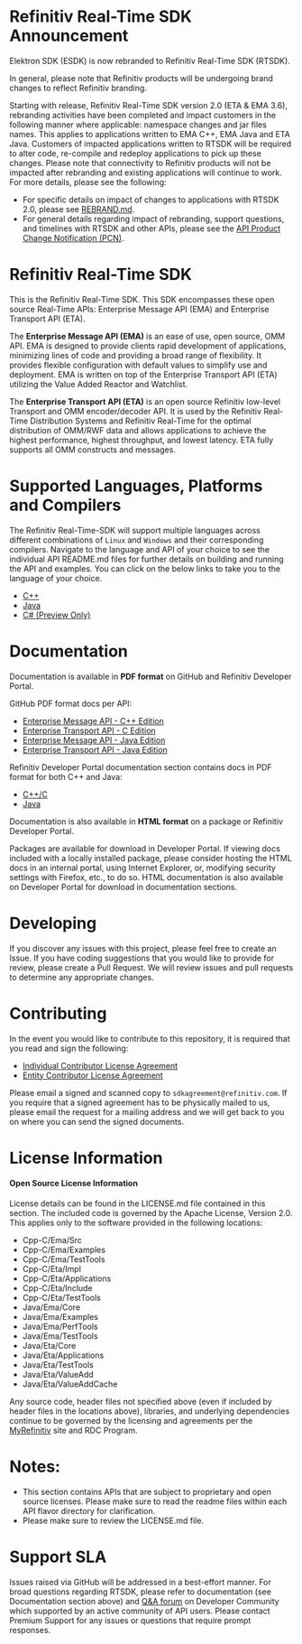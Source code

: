 # Refinitiv Real-Time SDK Announcement

Elektron SDK (ESDK) is now rebranded to Refinitiv Real-Time SDK (RTSDK).

In general, please note that Refinitiv products will be undergoing brand changes to reflect Refinitiv branding. 

Starting with release, Refinitiv Real-Time SDK version 2.0 (ETA & EMA 3.6), rebranding activities have been completed and impact customers in the following manner where applicable: namespace changes and jar files names. This applies to applications written to EMA C++, EMA Java and ETA Java. Customers of impacted applications written to RTSDK will be required to alter code, re-compile and redeploy applications to pick up these changes. Please note that connectivity to Refinitiv products will not be impacted after rebranding and existing applications will continue to work. For more details, please see the following: 

- For specific details on impact of changes to applications with RTSDK 2.0, please see [REBRAND.md](REBRAND.md). 
- For general details regarding impact of rebranding, support questions, and timelines with RTSDK and other APIs, please see the [API Product Change Notification (PCN)](https://my.refinitiv.com/content/mytr/en/pcnpage/12072.html).


# Refinitiv Real-Time SDK
This is the Refinitiv Real-Time SDK. This SDK encompasses these open source Real-Time APIs: Enterprise Message API (EMA) and Enterprise Transport API (ETA).

The **Enterprise Message API (EMA)** is an ease of use, open source, OMM API. EMA is designed to provide clients rapid development of applications, minimizing lines of code and providing a broad range of flexibility. It provides flexible configuration with default values to simplify use and deployment.  EMA is written on top of the Enterprise Transport API (ETA) utilizing the Value Added Reactor and Watchlist. 

The **Enterprise Transport API (ETA)** is an open source Refinitiv low-level Transport and OMM encoder/decoder API. It is used by the Refinitiv Real-Time Distribution Systems and Refinitiv Real-Time for the optimal distribution of OMM/RWF data and allows applications to achieve the highest performance, highest throughput, and lowest latency. ETA fully supports all OMM constructs and messages.


# Supported Languages, Platforms and Compilers

The Refinitiv Real-Time-SDK will support multiple languages across different combinations of `Linux` and `Windows` and their corresponding compilers. Navigate to the language and API of your choice to see the individual API README.md files for further details on building and running the API and examples. You can click on the below links to take you to the language of your choice.

- [C++](Cpp-C)
- [Java](Java)
- [C# (Preview Only)](https://github.com/Refinitiv/Real-Time-SDK/tree/preview/CSharp)


# Documentation
Documentation is available in **PDF format** on GitHub and Refinitiv Developer Portal. 

GitHub PDF format docs per API:

- [Enterprise Message API - C++ Edition](Cpp-C/Ema/Docs)
- [Enterprise Transport API - C Edition](Cpp-C/Eta/Docs)
- [Enterprise Message API - Java Edition](Java/Ema/Docs)
- [Enterprise Transport API - Java Edition](Java/Eta/Docs)

Refinitiv Developer Portal documentation section contains docs in PDF format for both C++ and Java:

- [C++/C](https://developers.refinitiv.com/en/api-catalog/refinitiv-real-time-opnsrc/rt-sdk-cc/documentation)
- [Java](https://developers.refinitiv.com/en/api-catalog/refinitiv-real-time-opnsrc/rt-sdk-java/documentation)

Documentation is also available in **HTML format** on a package or Refinitiv Developer Portal. 

Packages are available for download in Developer Portal. If viewing docs included with a locally installed package, please consider hosting the HTML docs in an internal portal, using Internet Explorer, or, modifying security settings with Firefox, etc., to do so. HTML documentation is also available on Developer Portal for download in documentation sections.


# Developing 
If you discover any issues with this project, please feel free to create an Issue.
If you have coding suggestions that you would like to provide for review, please create a Pull Request.
We will review issues and pull requests to determine any appropriate changes.

# Contributing
In the event you would like to contribute to this repository, it is required that you read and sign the following:

- [Individual Contributor License Agreement](https://github.com/Refinitiv/Real-Time-SDK/blob/master/Refinitiv%20Real-Time%20API%20Individual%20Contributor%20License%20Agreement.pdf)
- [Entity Contributor License Agreement](https://github.com/Refinitiv/Real-Time-SDK/blob/master/Refinitiv%20Real-Time%20API%20Entity%20Contributor%20License%20Agreement.pdf)

Please email a signed and scanned copy to `sdkagreement@refinitiv.com`.  If you require that a signed agreement has to be physically mailed to us, please email the request for a mailing address and we will get back to you on where you can send the signed documents.

# License Information

#### Open Source License Information

License details can be found in the LICENSE.md file contained in this section. The included code is governed by the Apache License, Version 2.0. This applies only to the software provided in the following locations:

- Cpp-C/Ema/Src
- Cpp-C/Ema/Examples
- Cpp-C/Ema/TestTools
- Cpp-C/Eta/Impl
- Cpp-C/Eta/Applications
- Cpp-C/Eta/Include
- Cpp-C/Eta/TestTools
- Java/Ema/Core
- Java/Ema/Examples
- Java/Ema/PerfTools
- Java/Ema/TestTools
- Java/Eta/Core
- Java/Eta/Applications
- Java/Eta/TestTools
- Java/Eta/ValueAdd
- Java/Eta/ValueAddCache

Any source code, header files not specified above (even if included by header files in the locations above), libraries, and underlying dependencies continue to be governed by the licensing and agreements per the [MyRefinitiv](https://my.refinitiv.com/content/mytr/en/signin.html) site and RDC Program.


# Notes:
- This section contains APIs that are subject to proprietary and open source licenses.  Please make sure to read the readme files within each API flavor directory for clarification.
- Please make sure to review the LICENSE.md file.

# Support SLA

Issues raised via GitHub will be addressed in a best-effort manner. For broad questions regarding RTSDK, please refer to documentation (see Documentation section above) and [Q&A forum](https://community.developers.refinitiv.com/index.html) on Developer Community which supported by an active community of API users. Please contact Premium Support for any issues or questions that require prompt responses.
